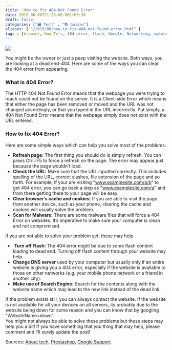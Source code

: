 ```yaml
---
title: 'How to fix 404-Not Found Error'
date: 2015-06-08T21:28:00.001+05:30
draft: false
categories: ["🗃️ Tech" , "📚 Guides"]
aliases: [ "/2015/06/how-to-fix-404-not-found-error.html" ]
tags : [browser, How To's, 404 error, flash, Google, Networking, malware, Homepage, customer service, Search engine, Servers]
---
```


  

[![](https://www.rihaa.com/wp-content/uploads/2014/11/404-error.jpg)](https://www.rihaa.com/wp-content/uploads/2014/11/404-error.jpg)

You might be the owner or just a peep visiting the website. Both ways, you are looking at a dead end-404. Here are some of the ways you can clear the 404 error from appearing.

### What is 404 Error?

The HTTP 404 Not Found Error means that the webpage you were trying to reach could not be found on the server. It is a Client-side Error which means that either the page has been removed or moved and the URL was not changed accordingly, or that you typed in the URL incorrectly. Put simply, a 404 Not Found Error means that the webpage simply does not exist with the URL entered.

### How to fix 404 Error?

Here are some simple ways which can help you solve most of the problems.  

*   **Refresh page:** The first thing you should do is simply refresh. You can press Ctrl+F5 to force a refresh on the page. The error may appear just because the page wouldn’t load.
*   **Check the URL:** Make sure that the URL inputted correctly. This includes spelling of the URL, correct slashes, file extension of the page and so forth. For example, if your are visiting "www.examplesite.com/a/b" to get 404 error, you can go back a step as "www.examplesite.com/a" and from there getting there to your page will be easy.
*   **Clear browser’s cache and cookies:** If you are able to visit the page from another device, such as your phone, clearing the cache and cookies will usually solve the problem.
*   **Scan for Malware:** There are some malware files that will force a 404 Error on websites. It’s imperative to make sure your computer is clean and not compromised.

If you are not able to solve your problem yet, these may help.

*    **Turn off Flash:** The 404 error might be due to some flash content loading to dead end. Turning off flash content through your website may help.
*   **Change DNS server** used by your computer but usually only if an entire website is giving you a 404 error, especially if the website is available to those on other networks (e.g. your mobile phone network or a friend in another city).
*   **Make use of Search Engine:** Search for the contents along with the website name which may lead to the new link instead of the dead link.

If the problem exists still, you can always contact the website. If the website is not available for all your devices on all servers, its probably due to the website being down for some reason and you can know that by googling "WebsiteName+down".  
You might not always be able to solve these problems but these steps may help you a bit! If you have something that you thing that may help, please comment and I'll surely update the post!  
  
Sources: [About tech](https://pcsupport.about.com/od/findbyerrormessage/a/404error.htm), [Prestashop](httpss://www.prestashop.com/blog/en/404-not-found-error-how-to-fix-it/), [Google Support](httpss://support.google.com/webmasters/answer/2409439?hl=en&ref_topic=2446029)